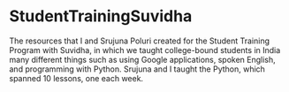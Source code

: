 # StudentTrainingSuvidha
The resources that I and Srujuna Poluri created for the Student Training Program with Suvidha, in which we taught college-bound students in India many different things such as using Google applications, spoken English, and programming with Python. Srujuna and I taught the Python, which spanned 10 lessons, one each week.

